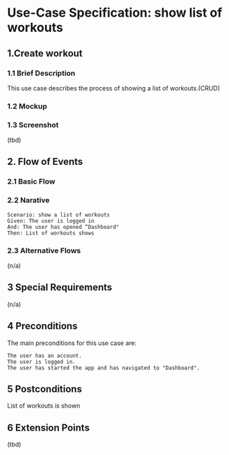 # Use-Case Specification: show list of workouts
## 1.Create workout
### 1.1 Brief Description
This use case describes the process of showing a list of workouts.(CRUD)
### 1.2 Mockup

### 1.3 Screenshot
(tbd)
## 2. Flow of Events
### 2.1 Basic Flow

### 2.2 Narative
    Scenario: show a list of workouts
    Given: The user is logged in
    And: The user has opened “Dashboard"
    Then: List of workouts shows

### 2.3 Alternative Flows
(n/a)
## 3 Special Requirements
(n/a)
## 4 Preconditions
The main preconditions for this use case are:

    The user has an account.
    The user is logged in.
    The user has started the app and has navigated to "Dashboard".

## 5 Postconditions
List of workouts is shown
## 6 Extension Points
(tbd)
